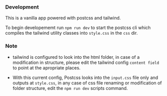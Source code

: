 ### Development

This is a vanilla app powered with postcss and tailwind.

To begin developememt run `npm run dev` to start the postcss cli which compiles the tailwind utility classes into `style.css` in the `css` dir.

### Note

- tailwind is configured to look into the html folder, in case of a modification in structure, please edit the tailwind config `content field` to point at the apropriate places.

- With this current config, Postcss looks into the `input.css` file only and outputs at `style.css`, in any case of css file renaming or modification of folder structure, edit the `npm run dev` scripts command.
